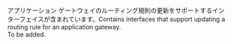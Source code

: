 <Namespace Name="Microsoft.Azure.Management.Network.Fluent.ApplicationGatewayRequestRoutingRule.Update">
  <Docs>
    <summary><span data-ttu-id="4c8e6-101">アプリケーション ゲートウェイのルーティング規則の更新をサポートするインターフェイスが含まれています。</span><span class="sxs-lookup"><span data-stu-id="4c8e6-101">Contains interfaces that support updating a routing rule for an application gateway.</span></span></summary> 
    <remarks>To be added.</remarks>
  </Docs>
</Namespace>
